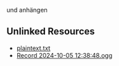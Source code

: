 und anhängen

## Unlinked Resources

- [plaintext.txt](./file_8f97504f8d29d4f6ca740f06c87dd118.txt)
- [Record 2024-10-05 12:38:48.ogg](./file_d58b1b6775eb8dd1b58a9b318aa80dd3.ogg)